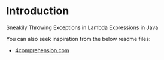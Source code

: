 # Introduction
Sneakily Throwing Exceptions in Lambda Expressions in Java

You can also seek inspiration from the below readme files:
- [4comprehension.com](https://4comprehension.com/sneakily-throwing-exceptions-in-lambda-expressions-in-java/)
